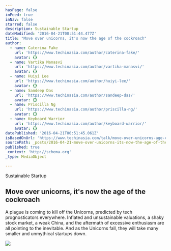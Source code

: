 ```yaml
---
hasPage: false
inFeed: true
inNav: false
starred: false
description: Sustainable Startup
dateModified: '2016-04-21T00:51:44.477Z'
title: "Move over unicorns, it's now the age of the cockroach"
author:
  - name: Caterina Fake
    url: 'https://www.techinasia.com/author/caterina-fake/'
    avatar: {}
  - name: Vartika Manasvi
    url: 'https://www.techinasia.com/author/vartika-manasvi/'
    avatar: {}
  - name: Huiyi Lee
    url: 'https://www.techinasia.com/author/huiyi-lee/'
    avatar: {}
  - name: Sandeep Das
    url: 'https://www.techinasia.com/author/sandeep-das/'
    avatar: {}
  - name: Priscilla Ng
    url: 'https://www.techinasia.com/author/priscilla-ng/'
    avatar: {}
  - name: Keyboard Warrior
    url: 'https://www.techinasia.com/author/keyboard-warrior/'
    avatar: {}
datePublished: '2016-04-21T00:51:45.061Z'
isBasedOnUrl: 'https://www.techinasia.com/talk/move-over-unicorns-age-cockroach'
sourcePath: _posts/2016-04-21-move-over-unicorns-its-now-the-age-of-the-cockroach.md
published: true
_context: 'http://schema.org'
_type: MediaObject

---
```

Sustainable Startup

<article style=""><h1>Move over unicorns, it's now the age of the cockroach</h1><p>A plague is coming to kill off the Unicorns, predicted by tech prognosticators everywhere. Inflated and unsustainable valuations, a shaky stock market, a weak China, and the aftermath of excessive enthusiasm are all pointing to the inevitable. And as the Unicorns fall, they will take many smaller and unmythical startups down.</p><img src="https://d1h69ey09xg1xv.cloudfront.net/wp-content/uploads/2016/04/Cartoons_The_robot_looks_at_the_cockroach_cartoon_098156_.jpg" /></article>